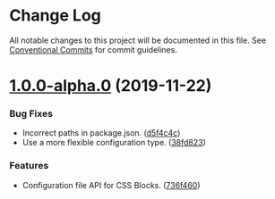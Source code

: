 # Change Log

All notable changes to this project will be documented in this file.
See [Conventional Commits](https://conventionalcommits.org) for commit guidelines.

# [1.0.0-alpha.0](https://github.com/linkedin/css-blocks/compare/v0.24.0...v1.0.0-alpha.0) (2019-11-22)


### Bug Fixes

* Incorrect paths in package.json. ([d5f4c4c](https://github.com/linkedin/css-blocks/commit/d5f4c4c))
* Use a more flexible configuration type. ([38fd823](https://github.com/linkedin/css-blocks/commit/38fd823))


### Features

* Configuration file API for CSS Blocks. ([736f460](https://github.com/linkedin/css-blocks/commit/736f460))
